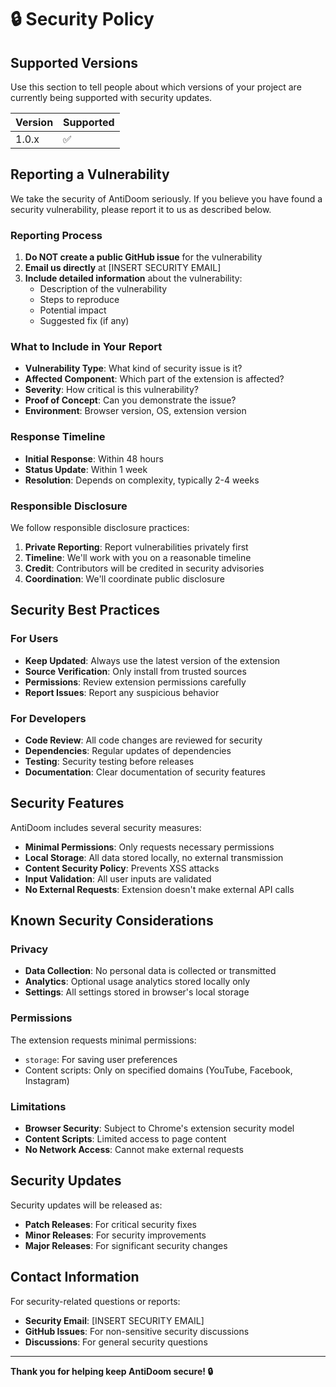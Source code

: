 # 🔒 Security Policy

## Supported Versions

Use this section to tell people about which versions of your project are currently being supported with security updates.

| Version | Supported          |
| ------- | ------------------ |
| 1.0.x   | :white_check_mark: |

## Reporting a Vulnerability

We take the security of AntiDoom seriously. If you believe you have found a security vulnerability, please report it to us as described below.

### Reporting Process

1. **Do NOT create a public GitHub issue** for the vulnerability
2. **Email us directly** at [INSERT SECURITY EMAIL]
3. **Include detailed information** about the vulnerability:
   - Description of the vulnerability
   - Steps to reproduce
   - Potential impact
   - Suggested fix (if any)

### What to Include in Your Report

- **Vulnerability Type**: What kind of security issue is it?
- **Affected Component**: Which part of the extension is affected?
- **Severity**: How critical is this vulnerability?
- **Proof of Concept**: Can you demonstrate the issue?
- **Environment**: Browser version, OS, extension version

### Response Timeline

- **Initial Response**: Within 48 hours
- **Status Update**: Within 1 week
- **Resolution**: Depends on complexity, typically 2-4 weeks

### Responsible Disclosure

We follow responsible disclosure practices:

1. **Private Reporting**: Report vulnerabilities privately first
2. **Timeline**: We'll work with you on a reasonable timeline
3. **Credit**: Contributors will be credited in security advisories
4. **Coordination**: We'll coordinate public disclosure

## Security Best Practices

### For Users

- **Keep Updated**: Always use the latest version of the extension
- **Source Verification**: Only install from trusted sources
- **Permissions**: Review extension permissions carefully
- **Report Issues**: Report any suspicious behavior

### For Developers

- **Code Review**: All code changes are reviewed for security
- **Dependencies**: Regular updates of dependencies
- **Testing**: Security testing before releases
- **Documentation**: Clear documentation of security features

## Security Features

AntiDoom includes several security measures:

- **Minimal Permissions**: Only requests necessary permissions
- **Local Storage**: All data stored locally, no external transmission
- **Content Security Policy**: Prevents XSS attacks
- **Input Validation**: All user inputs are validated
- **No External Requests**: Extension doesn't make external API calls

## Known Security Considerations

### Privacy

- **Data Collection**: No personal data is collected or transmitted
- **Analytics**: Optional usage analytics stored locally only
- **Settings**: All settings stored in browser's local storage

### Permissions

The extension requests minimal permissions:

- `storage`: For saving user preferences
- Content scripts: Only on specified domains (YouTube, Facebook, Instagram)

### Limitations

- **Browser Security**: Subject to Chrome's extension security model
- **Content Scripts**: Limited access to page content
- **No Network Access**: Cannot make external requests

## Security Updates

Security updates will be released as:

- **Patch Releases**: For critical security fixes
- **Minor Releases**: For security improvements
- **Major Releases**: For significant security changes

## Contact Information

For security-related questions or reports:

- **Security Email**: [INSERT SECURITY EMAIL]
- **GitHub Issues**: For non-sensitive security discussions
- **Discussions**: For general security questions

---

**Thank you for helping keep AntiDoom secure! 🔒** 